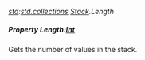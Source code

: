 _[std](../../modules/std/std-module.md):[std.collections](../../modules/std/std-collections.md).[Stack<T>](../../modules/std/std-collections-stack.md).Length_
##### Property Length:[Int](../../modules/wonkey/wonkey-types-int.md)
Gets the number of values in the stack.
